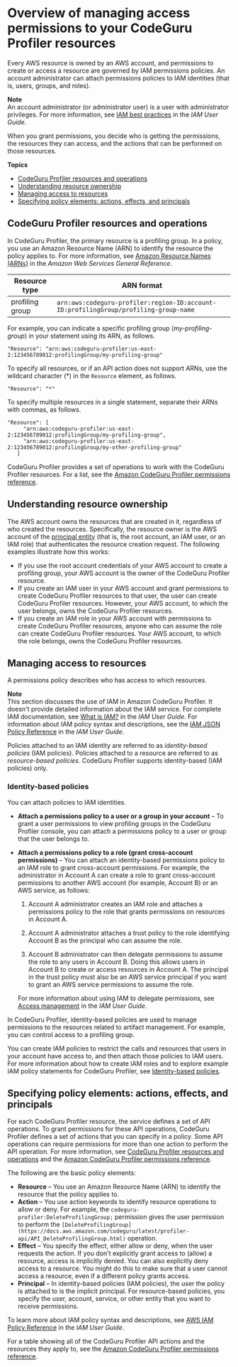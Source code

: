 # Overview of managing access permissions to your CodeGuru Profiler resources<a name="security_iam_service-with-iam"></a>

Every AWS resource is owned by an AWS account, and permissions to create or access a resource are governed by IAM permissions policies\. An account administrator can attach permissions policies to IAM identities \(that is, users, groups, and roles\)\. 

**Note**  
An account administrator \(or administrator user\) is a user with administrator privileges\. For more information, see [IAM best practices](https://docs.aws.amazon.com/IAM/latest/UserGuide/best-practices.html) in the *IAM User Guide*\.

When you grant permissions, you decide who is getting the permissions, the resources they can access, and the actions that can be performed on those resources\.

**Topics**
+ [CodeGuru Profiler resources and operations](#arn-formats)
+ [Understanding resource ownership](#understanding-resource-ownership)
+ [Managing access to resources](#managing-access-resources)
+ [Specifying policy elements: actions, effects, and principals](#actions-effects-principals)

## CodeGuru Profiler resources and operations<a name="arn-formats"></a>

In CodeGuru Profiler, the primary resource is a profiling group\. In a policy, you use an Amazon Resource Name \(ARN\) to identify the resource the policy applies to\. For more information, see [Amazon Resource Names \(ARNs\)](https://docs.aws.amazon.com/general/latest/gr/aws-arns-and-namespaces.html) in the *Amazon Web Services General Reference*\.


| Resource type | ARN format | 
| --- | --- | 
| profiling group |  `arn:aws:codeguru-profiler:region-ID:account-ID:profilingGroup/profiling-group-name`  | 

For example, you can indicate a specific profiling group \(*my\-profiling\-group*\) in your statement using its ARN, as follows\.

```
"Resource": "arn:aws:codeguru-profiler:us-east-2:123456789012:profilingGroup/my-profiling-group"
```

To specify all resources, or if an API action does not support ARNs, use the wildcard character \(\*\) in the `Resource` element, as follows\.

```
"Resource": "*"
```

To specify multiple resources in a single statement, separate their ARNs with commas, as follows\.

```
"Resource": [
     "arn:aws:codeguru-profiler:us-east-2:123456789012:profilingGroup/my-profiling-group",
     "arn:aws:codeguru-profiler:us-east-2:123456789012:profilingGroup/my-other-profiling-group"
   ]
```

CodeGuru Profiler provides a set of operations to work with the CodeGuru Profiler resources\. For a list, see the [Amazon CodeGuru Profiler permissions reference](auth-and-access-control-permissions-reference.md)\.

## Understanding resource ownership<a name="understanding-resource-ownership"></a>

The AWS account owns the resources that are created in it, regardless of who created the resources\. Specifically, the resource owner is the AWS account of the [principal entity](https://docs.aws.amazon.com/IAM/latest/UserGuide/id_roles_terms-and-concepts.html) \(that is, the root account, an IAM user, or an IAM role\) that authenticates the resource creation request\. The following examples illustrate how this works:
+ If you use the root account credentials of your AWS account to create a profiling group, your AWS account is the owner of the CodeGuru Profiler resource\.
+ If you create an IAM user in your AWS account and grant permissions to create CodeGuru Profiler resources to that user, the user can create CodeGuru Profiler resources\. However, your AWS account, to which the user belongs, owns the CodeGuru Profiler resources\.
+ If you create an IAM role in your AWS account with permissions to create CodeGuru Profiler resources, anyone who can assume the role can create CodeGuru Profiler resources\. Your AWS account, to which the role belongs, owns the CodeGuru Profiler resources\.

## Managing access to resources<a name="managing-access-resources"></a>

A permissions policy describes who has access to which resources\. 

**Note**  
This section discusses the use of IAM in Amazon CodeGuru Profiler\. It doesn't provide detailed information about the IAM service\. For complete IAM documentation, see [What is IAM?](https://docs.aws.amazon.com/IAM/latest/UserGuide/introduction.html) in the *IAM User Guide*\. For information about IAM policy syntax and descriptions, see the [IAM JSON Policy Reference](https://docs.aws.amazon.com/IAM/latest/UserGuide/reference_policies.html) in the *IAM User Guide*\.

Policies attached to an IAM identity are referred to as *identity\-based policies* \(IAM policies\)\. Policies attached to a resource are referred to as *resource\-based policies*\. CodeGuru Profiler supports identity\-based \(IAM policies\) only\.

### Identity\-based policies<a name="identity-based-policies"></a>

You can attach policies to IAM identities\. 
+ **Attach a permissions policy to a user or a group in your account** – To grant a user permissions to view profiling groups in the CodeGuru Profiler console, you can attach a permissions policy to a user or group that the user belongs to\.
+ **Attach a permissions policy to a role \(grant cross\-account permissions\)** – You can attach an identity\-based permissions policy to an IAM role to grant cross\-account permissions\. For example, the administrator in Account A can create a role to grant cross\-account permissions to another AWS account \(for example, Account B\) or an AWS service, as follows:

  1. Account A administrator creates an IAM role and attaches a permissions policy to the role that grants permissions on resources in Account A\.

  1. Account A administrator attaches a trust policy to the role identifying Account B as the principal who can assume the role\.

  1. Account B administrator can then delegate permissions to assume the role to any users in Account B\. Doing this allows users in Account B to create or access resources in Account A\. The principal in the trust policy must also be an AWS service principal if you want to grant an AWS service permissions to assume the role\.

  For more information about using IAM to delegate permissions, see [Access management](https://docs.aws.amazon.com/IAM/latest/UserGuide/access.html) in the *IAM User Guide*\.

In CodeGuru Profiler, identity\-based policies are used to manage permissions to the resources related to artifact management\. For example, you can control access to a profiling group\.

You can create IAM policies to restrict the calls and resources that users in your account have access to, and then attach those policies to IAM users\. For more information about how to create IAM roles and to explore example IAM policy statements for CodeGuru Profiler, see [Identity\-based policies](security_iam_access-manage.md#security_iam_access-manage-id-based-policies)\. 

## Specifying policy elements: actions, effects, and principals<a name="actions-effects-principals"></a>

For each CodeGuru Profiler resource, the service defines a set of API operations\. To grant permissions for these API operations, CodeGuru Profiler defines a set of actions that you can specify in a policy\. Some API operations can require permissions for more than one action to perform the API operation\. For more information, see [CodeGuru Profiler resources and operations](#arn-formats) and the [Amazon CodeGuru Profiler permissions reference](auth-and-access-control-permissions-reference.md)\.

The following are the basic policy elements:
+ **Resource** – You use an Amazon Resource Name \(ARN\) to identify the resource that the policy applies to\.
+ **Action** – You use action keywords to identify resource operations to allow or deny\. For example, the `codeguru-profiler:DeleteProfilingGroup;` permission gives the user permission to perform the `[DeleteProfilingGroup](https://docs.aws.amazon.com/codeguru/latest/profiler-api/API_DeleteProfilingGroup.html)` operation\.
+ **Effect** – You specify the effect, either allow or deny, when the user requests the action\. If you don't explicitly grant access to \(allow\) a resource, access is implicitly denied\. You can also explicitly deny access to a resource\. You might do this to make sure that a user cannot access a resource, even if a different policy grants access\.
+ **Principal** – In identity\-based policies \(IAM policies\), the user the policy is attached to is the implicit principal\. For resource\-based policies, you specify the user, account, service, or other entity that you want to receive permissions\.

To learn more about IAM policy syntax and descriptions, see [AWS IAM Policy Reference](https://docs.aws.amazon.com/IAM/latest/UserGuide/reference_policies.html) in the *IAM User Guide*\.

For a table showing all of the CodeGuru Profiler API actions and the resources they apply to, see the [Amazon CodeGuru Profiler permissions reference](auth-and-access-control-permissions-reference.md)\.